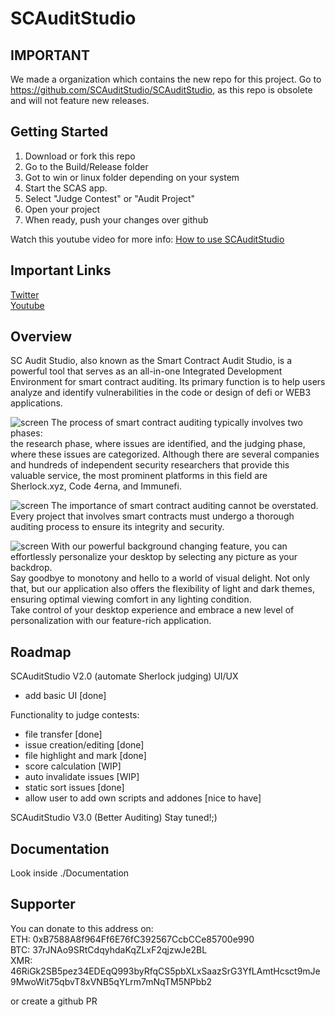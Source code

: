 # SCAuditStudio

## IMPORTANT
We made a organization which contains the new repo for this project.
Go to https://github.com/SCAuditStudio/SCAuditStudio, as this repo is obsolete and will not feature new releases.

## Getting Started
1. Download or fork this repo  
2. Go to the Build/Release folder  
3. Got to win or linux folder depending on your system  
4. Start the SCAS app.
5. Select "Judge Contest" or "Audit Project"
6. Open your project
7. When ready, push your changes over github  
  
Watch this youtube video for more info: [How to use SCAuditStudio](https://www.youtube.com/watch?v=MoD9sPa7P9o)  

## Important Links  
[Twitter](https://twitter.com/SCAuditStudio)  
[Youtube](https://www.youtube.com/@SmartContractAuditStudio)  


## Overview
SC Audit Studio, also known as the Smart Contract Audit Studio, is a powerful tool that serves as an all-in-one Integrated Development Environment for smart contract auditing. Its primary function is to help users analyze and identify vulnerabilities in the code or design of defi or WEB3 applications.

![screen](./Documentation/SCAuditStudioV2.0.png)
The process of smart contract auditing typically involves two phases:  
the research phase, where issues are identified, and the judging phase, where these issues are categorized. Although there are several companies and hundreds of independent security researchers that provide this valuable service, the most prominent platforms in this field are Sherlock.xyz, Code 4erna, and Immunefi.

![screen](./Documentation/SCAuditStudioV2.0Highlight.png)
The importance of smart contract auditing cannot be overstated.  
Every project that involves smart contracts must undergo a thorough auditing process to ensure its integrity and security.  
  
![screen](./Documentation/SCAuditStudioV2Settings.png)
With our powerful background changing feature, you can effortlessly personalize your desktop by selecting any picture as your backdrop.  
Say goodbye to monotony and hello to a world of visual delight. Not only that, but our application also offers the flexibility of light and dark themes, ensuring optimal viewing comfort in any lighting condition.  
Take control of your desktop experience and embrace a new level of personalization with our feature-rich application.   
## Roadmap
SCAuditStudio V2.0 (automate Sherlock judging)
UI/UX
- add basic UI [done]

Functionality to judge contests:
- file transfer [done]
- issue creation/editing [done]
- file highlight and mark [done]
- score calculation [WIP]
- auto invalidate issues [WIP]
- static sort issues [done]
- allow user to add own scripts and addones [nice to have]

SCAuditStudio V3.0 (Better Auditing)
Stay tuned!;)

## Documentation
Look inside ./Documentation 

## Supporter
You can donate to this address on:  
ETH: 0xB7588A8f964Ff6E76fC392567CcbCCe85700e990  
BTC: 37rJNAo9SRtCdqyhdaKqZLxF2qjzwJe2BL  
XMR: 46RiGk2SB5pez34EDEqQ993byRfqCS5pbXLxSaazSrG3YfLAmtHcsct9mJe9MwoWit75qbvT8xVNB5qYLrm7mNqTM5NPbb2  

or create a github PR
